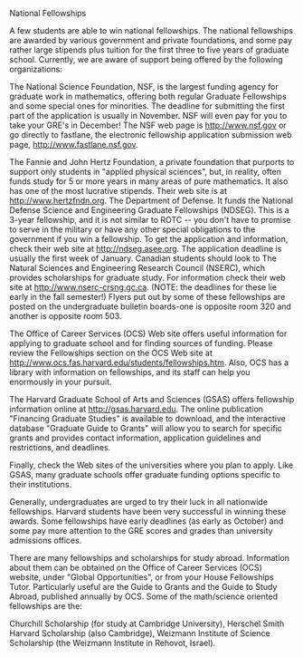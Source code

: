 National Fellowships

A few students are able to win national fellowships. The national fellowships are awarded by various government and private foundations, and some pay rather large stipends plus tuition for the first three to five years of graduate school. Currently, we are aware of support being offered by the following organizations:

The National Science Foundation, NSF, is the largest funding agency for graduate work in mathematics, offering both regular Graduate Fellowships and some special ones for minorities. The deadline for submitting the first part of the application is usually in November. NSF will even pay for you to take your GRE's in December!
The NSF web page is http://www.nsf.gov or go directly to fastlane, the electronic fellowship application submission web page, http://www.fastlane.nsf.gov.

The Fannie and John Hertz Foundation, a private foundation that purports to support only students in "applied physical sciences", but, in reality, often funds study for 5 or more years in many areas of pure mathematics. It also has one of the most lucrative stipends. Their web site is at http://www.hertzfndn.org.
The Department of Defense. It funds the National Defense Science and Engineering Graduate Fellowships (NDSEG). This is a 3-year fellowship, and it is not similar to ROTC -- you don't have to promise to serve in the military or have any other special obligations to the government if you win a fellowship. To get the application and information, check their web site at http://ndseg.asee.org. The application deadline is usually the first week of January.
Canadian students should look to The Natural Sciences and Engineering Research Council (NSERC), which provides scholarships for graduate study. For information check their web site at http://www.nserc-crsng.gc.ca. (NOTE: the deadlines for these lie early in the fall semester!)
Flyers put out by some of these fellowships are posted on the undergraduate bulletin boards-one is opposite room 320 and another is opposite room 503.

The Office of Career Services (OCS) Web site offers useful information for applying to graduate school and for finding sources of funding. Please review the Fellowships section on the OCS Web site at http://www.ocs.fas.harvard.edu/students/fellowships.htm. Also, OCS has a library with information on fellowships, and its staff can help you enormously in your pursuit.

The Harvard Graduate School of Arts and Sciences (GSAS) offers fellowship information online at http://gsas.harvard.edu. The online publication "Financing Graduate Studies" is available to download, and the interactive database "Graduate Guide to Grants" will allow you to search for specific grants and provides contact information, application guidelines and restrictions, and deadlines.

Finally, check the Web sites of the universities where you plan to apply. Like GSAS, many graduate schools offer graduate funding options specific to their institutions.

Generally, undergraduates are urged to try their luck in all nationwide fellowships. Harvard students have been very successful in winning these awards. Some fellowships have early deadlines (as early as October) and some pay more attention to the GRE scores and grades than university admissions offices.

There are many fellowships and scholarships for study abroad. Information about them can be obtained on the Office of Career Services (OCS) website, under "Global Opportunities", or from your House Fellowships Tutor. Particularly useful are the Guide to Grants and the Guide to Study Abroad, published annually by OCS. Some of the math/science oriented fellowships are the:

Churchill Scholarship (for study at Cambridge University),
Herschel Smith Harvard Scholarship (also Cambridge),
Weizmann Institute of Science Scholarship (the Weizmann Institute in Rehovot, Israel).
